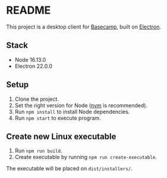 # README

This project is a desktop client for [Basecamp](https://basecamp.com/), built on [Electron](https://github.com/electron/electron).

## Stack

* Node 16.13.0
* Electron 22.0.0

## Setup

1. Clone the project.
2. Set the right version for Node ([nvm](https://github.com/nvm-sh/nvm) is recommended).
3. Run `npm install` to install Node dependencies.
4. Run `npm start` to execute program.

## Create new Linux executable

1. Run `npm run build`.
2. Create executable by running `npm run create-executable`.

The executable will be placed on `dist/installers/`.
